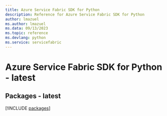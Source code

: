 ```yaml
---
title: Azure Service Fabric SDK for Python
description: Reference for Azure Service Fabric SDK for Python
author: lmazuel
ms.author: lmazuel
ms.data: 09/13/2023
ms.topic: reference
ms.devlang: python
ms.service: servicefabric
---
```

# Azure Service Fabric SDK for Python - latest
## Packages - latest
[!INCLUDE [packages](service-fabric-index.md)]